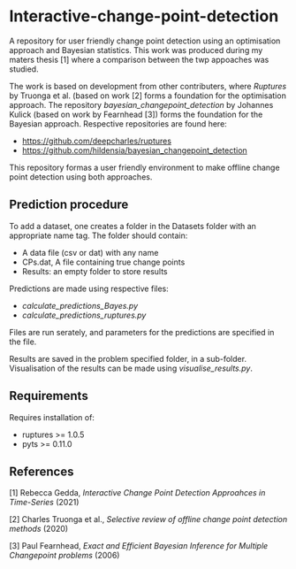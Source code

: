 # Interactive-change-point-detection
A repository for user friendly change point detection using an optimisation approach and Bayesian statistics.
This work was produced during my maters thesis [1] where a comparison between the twp appoaches was studied.

The work is based on development from other contributers, where _Ruptures_ by Truonga et al. (based on work [2] forms a foundation for the optimisation approach. The repository 
_bayesian_changepoint_detection_ by Johannes Kulick (based on work by Fearnhead [3]) forms the foundation for the Bayesian approach.
Respective repositories are found here:
- https://github.com/deepcharles/ruptures
- https://github.com/hildensia/bayesian_changepoint_detection

This repository formas a user friendly environment to make offline change point detection using both approaches.

## Prediction procedure
To add a dataset, one creates a folder in the Datasets folder with an appropriate name tag. 
The folder should contain:
- A data file (csv or dat) with any name
- CPs.dat, A file containing true change points
- Results: an empty folder to store results

Predictions are made using respective files:
- _calculate_predictions_Bayes.py_
- _calculate_predictions_ruptures.py_

Files are run serately, and parameters for the predictions are specified in the file.

Results are saved in the problem specified folder, in a sub-folder. 
Visualisation of the results can be made using _visualise_results.py_.

## Requirements
Requires installation of:
- ruptures >= 1.0.5
- pyts >= 0.11.0

## References
[1] Rebecca Gedda, _Interactive Change Point Detection Approahces in Time-Series_ (2021)

[2] Charles Truonga  et al.,  _Selective  review  of  offline  change  point  detection methods_ (2020)

[3] Paul Fearnhead, _Exact and Efficient Bayesian Inference for Multiple Changepoint problems_ (2006)
